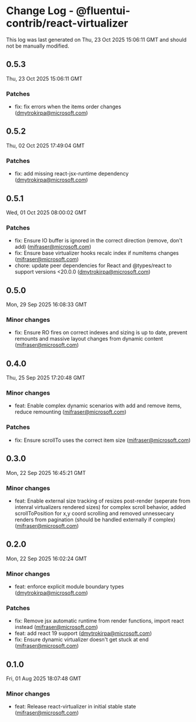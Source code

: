 # Change Log - @fluentui-contrib/react-virtualizer

This log was last generated on Thu, 23 Oct 2025 15:06:11 GMT and should not be manually modified.

<!-- Start content -->

## 0.5.3

Thu, 23 Oct 2025 15:06:11 GMT

### Patches

- fix: fix errors when the items order changes (dmytrokirpa@microsoft.com)

## 0.5.2

Thu, 02 Oct 2025 17:49:04 GMT

### Patches

- fix: add missing react-jsx-runtime dependency (dmytrokirpa@microsoft.com)

## 0.5.1

Wed, 01 Oct 2025 08:00:02 GMT

### Patches

- fix: Ensure IO buffer is ignored in the correct direction (remove, don't add) (mifraser@microsoft.com)
- fix: Ensure base virtualizer hooks recalc index if numItems changes (mifraser@microsoft.com)
- chore: update peer dependencies for React and @types/react to support versions <20.0.0 (dmytrokirpa@microsoft.com)

## 0.5.0

Mon, 29 Sep 2025 16:08:33 GMT

### Minor changes

- fix: Ensure RO fires on correct indexes and sizing is up to date, prevent remounts and massive layout changes from dynamic content (mifraser@microsoft.com)

## 0.4.0

Thu, 25 Sep 2025 17:20:48 GMT

### Minor changes

- feat: Enable complex dynamic scenarios with add and remove items, reduce remounting (mifraser@microsoft.com)

### Patches

- fix: Ensure scrollTo uses the correct item size (mifraser@microsoft.com)

## 0.3.0

Mon, 22 Sep 2025 16:45:21 GMT

### Minor changes

- feat: Enable external size tracking of resizes post-render (seperate from intenral virtualizers rendered sizes) for complex scroll behavior, added scrollToPosition for x,y coord scrolling and removed unnessecary renders from pagination (should be handled externally if complex) (mifraser@microsoft.com)

## 0.2.0

Mon, 22 Sep 2025 16:02:24 GMT

### Minor changes

- feat: enforce explicit module boundary types (dmytrokirpa@microsoft.com)

### Patches

- fix: Remove jsx automatic runtime from render functions, import react instead (mifraser@microsoft.com)
- feat: add react 19 support (dmytrokirpa@microsoft.com)
- fix: Ensure dynamic virtualizer doesn't get stuck at end (mifraser@microsoft.com)

## 0.1.0

Fri, 01 Aug 2025 18:07:48 GMT

### Minor changes

- feat: Release react-virtualizer in initial stable state (mifraser@microsoft.com)
